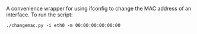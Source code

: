 A convenience wrapper for using ifconfig to change the MAC address of an interface. To run the script:

`./changemac.py -i eth0 -m 00:00:00:00:00:00`
